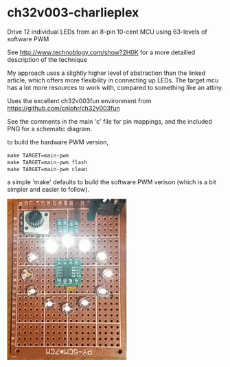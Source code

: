 # ch32v003-charlieplex
Drive 12 individual LEDs from an 8-pin 10-cent MCU using 63-levels of software PWM

See http://www.technoblogy.com/show?2H0K for a more detailled description of the technique

My approach uses a slightly higher level of abstraction than the linked article, which offers more flexibility in connecting up LEDs. The target mcu has a lot more resources to work with, compared to something like an attiny. 

Uses the excellent ch32v003fun environment from https://github.com/cnlohr/ch32v003fun

See the comments in the main 'c' file for pin mappings, and the included PNG for a schematic diagram.

to build the hardware PWM version, 
```
make TARGET=main-pwm
make TARGET=main-pwm flash
make TARGET=main-pwm clean
```
a simple 'make' defaults to build the software PWM verison (which is a bit simpler and easier to follow).

![](https://github.com/prosper00/ch32v003-charlieplex/blob/master/ezgif-3-1ad7c07985.gif)
